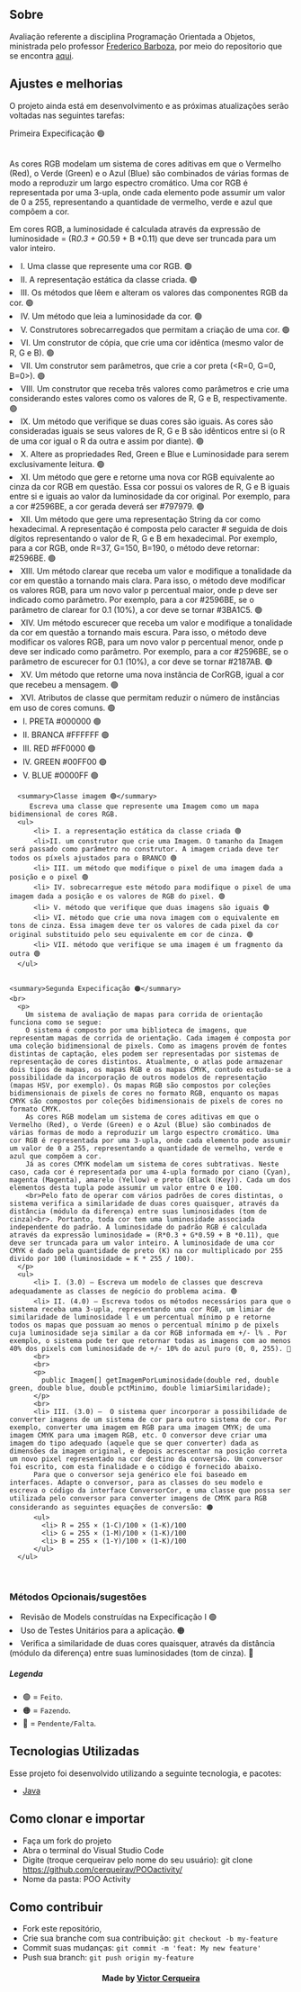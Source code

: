 <a id="about"></a>

## Sobre

   Avaliação referente a disciplina Programação Orientada a Objetos, ministrada pelo professor [Frederico Barboza](http://lattes.cnpq.br/2897532678011764), por meio do repositorio que se encontra [aqui](https://github.com/pooinf008/inf008-20211/tree/master/especificacao).

<a id="features"></a>

## Ajustes e melhorias

O projeto ainda está em desenvolvimento e as próximas atualizações serão voltadas nas seguintes tarefas:

<summary>Primeira Expecificação 🟢</summary>
  <br>
     <p>
      As cores RGB modelam um sistema de cores aditivas em que o Vermelho (Red), o Verde (Green) e o Azul (Blue) são combinados de várias formas de modo a reproduzir um largo espectro cromático. Uma cor RGB é representada por uma 3-upla, onde cada elemento pode assumir um valor de 0 a 255, representando a quantidade de vermelho, verde e azul que compõem a cor.
  
  Em cores RGB, a luminosidade é calculada através da expressão de luminosidade = (R*0.3 + G*0.59 + B *0.11) que deve ser truncada para um valor inteiro.
    </p>
        <li> I. Uma classe que represente uma cor RGB. 🟢
        <li> II. A representação estática da classe criada. 🟢
        <li> III. Os métodos que lêem e alteram os valores das componentes RGB da cor. 🟢
        <li> IV. Um método que leia a luminosidade da cor. 🟢
        <li> V. Construtores sobrecarregados que permitam a criação de uma cor. 🟢
        <li> VI. Um construtor de cópia, que crie uma cor idêntica (mesmo valor de R, G e B). 🟢
        <li> VII. Um construtor sem parâmetros, que crie a cor preta (<R=0, G=0, B=0>). 🟢
        <li> VIII. Um construtor que receba três valores como parâmetros e crie uma considerando estes valores como os valores de R, G e B, respectivamente. 🟢
        <li> IX. Um método que verifique se duas cores são iguais. As cores são consideradas iguais se seus valores de R, G e B são idênticos entre si (o R de uma cor igual o R da outra e assim por diante). 🟢
        <li> X. Altere as propriedades Red, Green e Blue e Luminosidade para serem exclusivamente leitura. 🟢
        <li> XI. Um método que gere e retorne uma nova cor RGB equivalente ao cinza da cor RGB em questão. Essa cor possui os valores de R, G e B iguais entre si e iguais ao valor da luminosidade da cor original. Por exemplo, para a cor #2596BE, a cor gerada deverá ser #797979. 🟢
        <li> XII. Um método que gere uma representação String da cor como hexadecimal. A representação é composta pelo caracter # seguida de dois dígitos representando o valor de R, G e B em hexadecimal. Por exemplo, para a cor RGB, onde R=37, G=150, B=190, o método deve retornar: #2596BE. 🟢
        <li> XIII. Um método clarear que receba um valor e modifique a tonalidade da cor em questão a tornando mais clara. Para isso, o método deve modificar os valores RGB, para um novo valor p percentual maior, onde p deve ser indicado como parâmetro. Por exemplo, para a cor  #2596BE, se o parâmetro de clarear for 0.1 (10%), a cor deve se tornar #3BA1C5. 🟢
        <li> XIV. Um método escurecer que receba um valor e modifique a tonalidade da cor em questão a tornando mais escura. Para isso, o método deve modificar os valores RGB, para um novo valor p percentual menor, onde p deve ser indicado como parâmetro. Por exemplo, para a cor  #2596BE, se o parâmetro de escurecer for 0.1 (10%), a cor deve se tornar #2187AB. 🟢
        <li> XV. Um método que retorne uma nova instância de CorRGB, igual a cor que recebeu a mensagem. 🟢
        <li> XVI. Atributos de classe que permitam reduzir o número de instâncias em uso de cores comuns. 🟢
            <ul>
                <li> I.   PRETA #000000 🟢
                <li> II.  BRANCA #FFFFFF 🟢
                <li> III. RED #FF0000 🟢
                <li> IV.  GREEN #00FF00 🟢
                <li> V.   BLUE #0000FF 🟢
            </ul>
    
      <summary>Classe imagem 🟢</summary>
         Escreva uma classe que represente uma Imagem como um mapa bidimensional de cores RGB.
      <ul>
          <li> I. a representação estática da classe criada 🟢 
          <li>II. um construtor que crie uma Imagem. O tamanho da Imagem será passado como parâmetro no construtor. A imagem criada deve ter todos os píxels ajustados para o BRANCO 🟢 
          <li> III. um método que modifique o pixel de uma imagem dada a posição e o pixel 🟢 
          <li> IV. sobrecarregue este método para modifique o pixel de uma imagem dada a posição e os valores de RGB do pixel. 🟢 
          <li> V. método que verifique que duas imagens são iguais 🟢
          <li> VI. método que crie uma nova imagem com o equivalente em tons de cinza. Essa imagem deve ter os valores de cada pixel da cor original substituido pelo seu equivalente em cor de cinza. 🟢
          <li> VII. método que verifique se uma imagem é um fragmento da outra 🟢
      </ul>


    <summary>Segunda Expecificação 🟠</summary>
    <br>
      <p>
        Um sistema de avaliação de mapas para corrida de orientação funciona como se segue:
        O sistema é composto por uma biblioteca de imagens, que representam mapas de corrida de orientação. Cada imagem é composta por uma coleção bidimensional de pixels. Como as imagens provém de fontes distintas de captação, eles podem ser representadas por sistemas de representação de cores distintos. Atualmente, o atlas pode armazenar dois tipos de mapas, os mapas RGB e os mapas CMYK, contudo estuda-se a possibilidade da incorporação de outros modelos de representação (mapas HSV, por exemplo). Os mapas RGB são compostos por coleções bidimensionais de pixels de cores no formato RGB, enquanto os mapas CMYK são compostos por coleções bidimensionais de pixels de cores no forma­to CMYK. 
        As cores RGB modelam um sistema de cores aditivas em que o Vermelho (Red), o Verde (Green) e o Azul (Blue) são combinados de várias formas de modo a reproduzir um largo espectro cromático. Uma cor RGB é representada por uma 3-upla, onde cada elemento pode assumir um valor de 0 a 255, representando a quantidade de vermelho, verde e azul que compõem a cor.
        Já as cores CMYK modelam um sistema de cores subtrativas. Neste caso, cada cor é representada por uma 4-upla formado por ciano (Cyan), magenta (Magenta), amarelo (Yellow) e preto (Black (Key)). Cada um dos elementos desta tupla pode assumir um valor entre 0 e 100.
        <br>Pelo fato de operar com vários padrões de cores distintas, o sistema verifica a similaridade de duas cores quaisquer, através da distância (módulo da diferença) entre suas luminosidades (tom de cinza)<br>. Portanto, toda cor tem uma luminosidade associada independente do padrão. A luminosidade do padrão RGB é calculada através da expressão luminosidade = (R*0.3 + G*0.59 + B *0.11), que deve ser truncada para um valor inteiro. A luminosidade de uma cor CMYK é dado pela quantidade de preto (K) na cor multiplicado por 255 divido por 100 (luminosidade = K * 255 / 100).
      </p>
      <ul>
          <li> I. (3.0) – Escreva um modelo de classes que descreva adequadamente as classes de negócio do problema acima. 🟢
          <li> II. (4.0) – Escreva todos os métodos necessários para que o sistema receba uma 3-upla, representando uma cor RGB, um limiar de similaridade de luminosidade l e um percentual mínimo p e retorne todos os mapas que possuam ao menos o percentual mínimo p de pixels cuja luminosidade seja similar a da cor RGB informada em +/- l% . Por exemplo, o sistema pode ter que retornar todas as imagens com ao menos 40% dos pixels com luminosidade de +/- 10% do azul puro (0, 0, 255). 🔴
          <br>
          <br>
          <p>
            public Imagem[] getImagemPorLuminosidade(double red, double green, double blue, double pctMinimo, double limiarSimilaridade);
          </p>
          <br>
          <li> III. (3.0) –  O sistema quer incorporar a possibilidade de converter imagens de um sistema de cor para outro sistema de cor. Por exemplo, converter uma imagem em RGB para uma imagem CMYK; de uma imagem CMYK para uma imagem RGB, etc. O conversor deve criar uma imagem do tipo adequado (aquele que se quer converter) dada as dimensões da imagem original, e depois acrescentar na posição correta um novo pixel representado na cor destino da conversão. Um conversor foi escrito, com esta finalidade e o código é fornecido abaixo.
          Para que o conversor seja genérico ele foi baseado em interfaces. Adapte o conversor, para as classes do seu modelo e escreva o código da interface ConversorCor, e uma classe que possa ser utilizada pelo conversor para converter imagens de CMYK para RGB considerando as seguintes equações de conversão: 🟠
          <ul>
            <li> R = 255 × (1-C)/100 × (1-K)/100 
            <li> G = 255 × (1-M)/100 × (1-K)/100 
            <li> B = 255 × (1-Y)/100 × (1-K)/100 
          </ul>
      </ul>

</br>

### Métodos Opcionais/sugestões
<li> Revisão de Models construídas na Expecificação I 🟢
<li> Uso de Testes Unitários para a aplicação. 🟠
<li> Verifica a similaridade de duas cores quaisquer, através da distância (módulo da diferença) entre suas luminosidades (tom de cinza). 🔴

</br>

##### Legenda
- 🟢 = `Feito`.
- 🟠 = `Fazendo`.
- 🔴 = `Pendente/Falta`.

<a id="technologies-used"></a>

## Tecnologias Utilizadas

Esse projeto foi desenvolvido utilizando a seguinte tecnologia, e pacotes:

- [Java](https://www.java.com/pt-BR/)

<a id="how-to-use"></a>

## Como clonar e importar

- Faça um fork do projeto
- Abra o terminal do Visual Studio Code
- Digite (troque cerqueirav pelo nome do seu usuário): git clone https://github.com/cerqueirav/POOactivity/
- Nome da pasta: POO Activity


<a id="how-to-contribute"></a>

## Como contribuir

- Fork este repositório,
- Crie sua branche com sua contribuição: `git checkout -b my-feature`
- Commit suas mudanças: `git commit -m 'feat: My new feature' `
- Push sua branch: `git push origin my-feature`

<h4 align="center">
    Made by <a href="https://github.com/cerqueirav" target="_blank">Victor Cerqueira</a>
</h4>